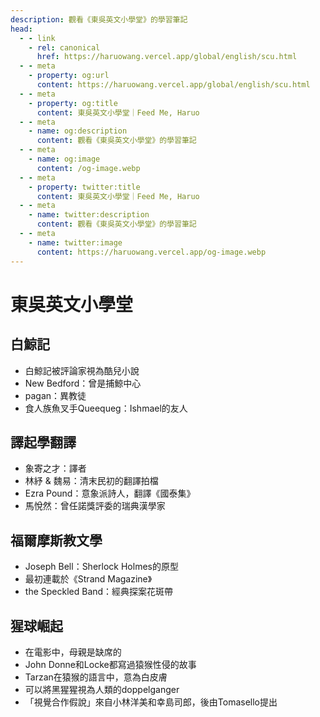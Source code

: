 ```yaml
---
description: 觀看《東吳英文小學堂》的學習筆記
head:
  - - link
    - rel: canonical
      href: https://haruowang.vercel.app/global/english/scu.html
  - - meta
    - property: og:url
      content: https://haruowang.vercel.app/global/english/scu.html
  - - meta
    - property: og:title
      content: 東吳英文小學堂｜Feed Me, Haruo
  - - meta
    - name: og:description
      content: 觀看《東吳英文小學堂》的學習筆記
  - - meta
    - name: og:image
      content: /og-image.webp
  - - meta
    - property: twitter:title
      content: 東吳英文小學堂｜Feed Me, Haruo
  - - meta
    - name: twitter:description
      content: 觀看《東吳英文小學堂》的學習筆記
  - - meta
    - name: twitter:image
      content: https://haruowang.vercel.app/og-image.webp
---
```


# 東吳英文小學堂

<p><Badge type="info" text="🌿 Budding" /></P>

## 白鯨記
- 白鯨記被評論家視為酷兒小說
- New Bedford：曾是捕鯨中心
- pagan：異教徒
- 食人族魚叉手Queequeg：Ishmael的友人

## 譯起學翻譯
- 象寄之才：譯者
- 林紓 & 魏易：清末民初的翻譯拍檔
- Ezra Pound：意象派詩人，翻譯《國泰集》
- 馬悅然：曾任諾獎評委的瑞典漢學家

## 福爾摩斯教文學
- Joseph Bell：Sherlock Holmes的原型
- 最初連載於《Strand Magazine》
- the Speckled Band：經典探案花斑帶

## 猩球崛起
- 在電影中，母親是缺席的
- John Donne和Locke都寫過猿猴性侵的故事
- Tarzan在猿猴的語言中，意為白皮膚
- 可以將黑猩猩視為人類的doppelganger
- 「視覺合作假說」來自小林洋美和幸島司郎，後由Tomasello提出